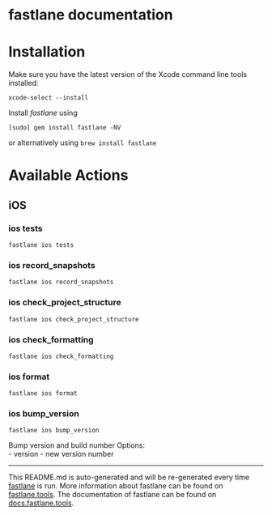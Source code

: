 fastlane documentation
================
# Installation

Make sure you have the latest version of the Xcode command line tools installed:

```
xcode-select --install
```

Install _fastlane_ using
```
[sudo] gem install fastlane -NV
```
or alternatively using `brew install fastlane`

# Available Actions
## iOS
### ios tests
```
fastlane ios tests
```

### ios record_snapshots
```
fastlane ios record_snapshots
```

### ios check_project_structure
```
fastlane ios check_project_structure
```

### ios check_formatting
```
fastlane ios check_formatting
```

### ios format
```
fastlane ios format
```

### ios bump_version
```
fastlane ios bump_version
```
Bump version and build number
    Options:  
    - version - new version number
    

----

This README.md is auto-generated and will be re-generated every time [fastlane](https://fastlane.tools) is run.
More information about fastlane can be found on [fastlane.tools](https://fastlane.tools).
The documentation of fastlane can be found on [docs.fastlane.tools](https://docs.fastlane.tools).
